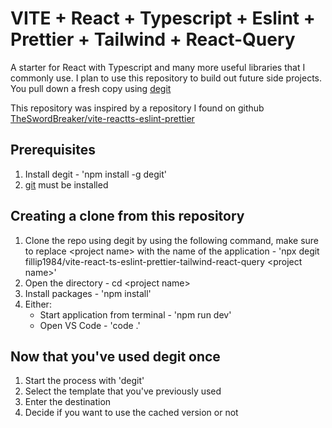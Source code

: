 # VITE + React + Typescript + Eslint + Prettier + Tailwind + React-Query

A starter for React with Typescript and many more useful libraries that I commonly use. I plan to use this repository to build out future side projects. You pull down a fresh copy using [degit](https://github.com/Rich-Harris/degit)

This repository was inspired by a repository I found on github [TheSwordBreaker/vite-reactts-eslint-prettier](https://raw.githubusercontent.com/TheSwordBreaker/vite-reactts-eslint-prettier/main/README.md)

## Prerequisites

1) Install degit - 'npm install -g degit'
2) [git](https://git-scm.com/) must be installed

## Creating a clone from this repository

1) Clone the repo using degit by using the following command, make sure to replace &lt;project name&gt; with the name of the application - 'npx degit fillip1984/vite-react-ts-eslint-prettier-tailwind-react-query &lt;project name&gt;'
2) Open the directory - cd &lt;project name&gt;
3) Install packages - 'npm install'
4) Either:
    * Start application from terminal - 'npm run dev'
    * Open VS Code - 'code .'

## Now that you've used degit once

1) Start the process with 'degit'
2) Select the template that you've previously used
3) Enter the destination
4) Decide if you want to use the cached version or not
